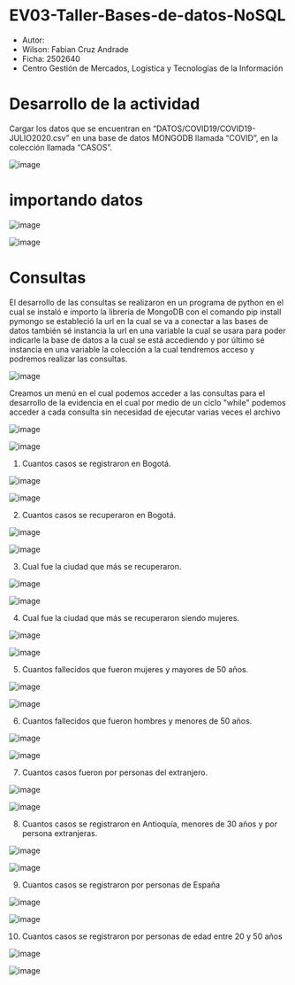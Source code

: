 # EV03-Taller-Bases-de-datos-NoSQL
- Autor:
- Wilson: Fabian Cruz Andrade
- Ficha: 2502640
- Centro Gestión de Mercados, Logística y Tecnologías de la Información

# Desarrollo de la actividad

Cargar los datos que se encuentran en “DATOS/COVID19/COVID19-JULIO2020.csv” en una base de datos MONGODB llamada “COVID”, en la
colección llamada “CASOS”.

![image](https://user-images.githubusercontent.com/108008266/204658340-3775ed08-6e04-49a0-9b6b-134e9a726056.png)

# importando datos

![image](https://user-images.githubusercontent.com/108008266/204658731-910255c0-ed11-4790-bd55-6c666824bcbf.png)

![image](https://user-images.githubusercontent.com/108008266/204659366-77e3a7df-4d4a-4829-b27f-327642901e43.png)

# Consultas

El desarrollo de las consultas se realizaron en un programa de python en el cual se instaló e importo la librería de MongoDB con el comando pip install pymongo se estableció la url en la cual se va a conectar a las bases de datos también sé instancia la url en una variable la cual se usara para poder indicarle la base de datos a la cual se está accediendo y por último sé instancia en una variable la colección a la cual tendremos acceso y podremos realizar las consultas.

![image](https://user-images.githubusercontent.com/108008266/204688972-d24924bc-9985-4769-aee3-4dea4eb96a97.png)

Creamos un menú en el cual podemos acceder a las consultas para el desarrollo de la evidencia en el cual 
por medio de un ciclo "while" podemos acceder a cada consulta sin necesidad de ejecutar varias veces el archivo

![image](https://user-images.githubusercontent.com/108008266/204685196-64fcfafc-a65f-4aff-8aa4-3c17b0b6974f.png)


![image](https://user-images.githubusercontent.com/108008266/204685426-dc643443-059b-48a7-9b2e-653f1a2e600a.png)



1. Cuantos casos se registraron en Bogotá.

![image](https://user-images.githubusercontent.com/108008266/204687289-d6ed80dd-48b1-4098-9aa9-4d3e2baf970a.png)


![image](https://user-images.githubusercontent.com/108008266/204686647-f0db9b9c-0a90-493a-a32c-e0dac7fbcac8.png)


2. Cuantos casos se recuperaron en Bogotá.

![image](https://user-images.githubusercontent.com/108008266/204687332-2629902c-63ec-4d8d-b79a-88677f59880e.png)


![image](https://user-images.githubusercontent.com/108008266/204686696-91907fe4-9461-42a8-b241-f96d27a23212.png)


3. Cual fue la ciudad que más se recuperaron.

![image](https://user-images.githubusercontent.com/108008266/204687380-3207fd61-4d4e-42f6-a9e5-b723c4dc2b2b.png)


![image](https://user-images.githubusercontent.com/108008266/204686740-bda64f2e-fa05-4844-ab96-bad35a2618ae.png)


4. Cual fue la ciudad que más se recuperaron siendo mujeres.

![image](https://user-images.githubusercontent.com/108008266/204687435-c01b3c05-514b-454a-aeb0-711da2798c93.png)


![image](https://user-images.githubusercontent.com/108008266/204686782-87ed7cb3-4ba9-441a-82aa-41247a4d7561.png)


5. Cuantos fallecidos que fueron mujeres y mayores de 50 años.

![image](https://user-images.githubusercontent.com/108008266/204687491-24dce94b-d184-42e4-865a-12c287f75802.png)


![image](https://user-images.githubusercontent.com/108008266/204686837-2dbc5523-9f79-401c-aa0d-8d267df53675.png)


6. Cuantos fallecidos que fueron hombres y menores de 50 años.

![image](https://user-images.githubusercontent.com/108008266/204687539-d78d5360-6c97-4697-ab72-8027cc53c026.png)


![image](https://user-images.githubusercontent.com/108008266/204686885-57e5cfd6-2a86-41dd-a435-d700f9bc367f.png)


7. Cuantos casos fueron por personas del extranjero.

![image](https://user-images.githubusercontent.com/108008266/204687587-77d3f1dd-196b-4587-afe3-432af6ec91bd.png)


![image](https://user-images.githubusercontent.com/108008266/204686944-9c338efa-88bf-4227-8489-f791f1026905.png)


8. Cuantos casos se registraron en Antioquía, menores de 30 años y por persona extranjeras.

![image](https://user-images.githubusercontent.com/108008266/204687625-c4253166-83de-4aab-a702-4e50064ba84f.png)


![image](https://user-images.githubusercontent.com/108008266/204687024-ad9026f6-7f7b-46cd-9f65-c9122c65c9e9.png)


9. Cuantos casos se registraron por personas de España

![image](https://user-images.githubusercontent.com/108008266/204687662-874b7014-26d1-4a93-b8c2-bbe8125bd0ce.png)


![image](https://user-images.githubusercontent.com/108008266/204687083-a130bcca-3347-4f82-b5d6-4d0d4d6c05a1.png)


10. Cuantos casos se registraron por personas de edad entre 20 y 50 años

![image](https://user-images.githubusercontent.com/108008266/204687694-d0ebfed2-94db-470c-9460-66d1bf447c3a.png)


![image](https://user-images.githubusercontent.com/108008266/204687152-3b58279f-8fa7-456b-894f-42d257c4423b.png)

